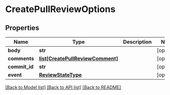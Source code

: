 # CreatePullReviewOptions

## Properties
Name | Type | Description | Notes
------------ | ------------- | ------------- | -------------
**body** | **str** |  | [optional] 
**comments** | [**list[CreatePullReviewComment]**](CreatePullReviewComment.md) |  | [optional] 
**commit_id** | **str** |  | [optional] 
**event** | [**ReviewStateType**](ReviewStateType.md) |  | [optional] 

[[Back to Model list]](../gitea/docs/README.md#documentation-for-models) [[Back to API list]](../gitea/docs/README.md#documentation-for-api-endpoints) [[Back to README]](../gitea/docs/README.md)

